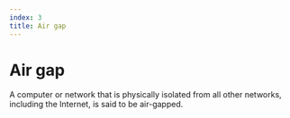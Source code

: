 ```yaml
---
index: 3
title: Air gap
---
```

# Air gap

A computer or network that is physically isolated from all other networks, including the Internet, is said to be air-gapped.